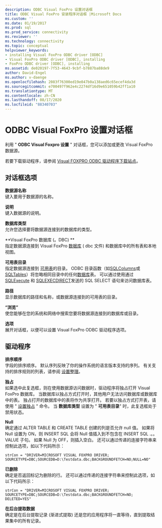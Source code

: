 ```yaml
---
description: ODBC Visual FoxPro 设置对话框
title: ODBC Visual FoxPro 安装程序对话框 |Microsoft Docs
ms.custom: ''
ms.date: 01/19/2017
ms.prod: sql
ms.prod_service: connectivity
ms.reviewer: ''
ms.technology: connectivity
ms.topic: conceptual
helpviewer_keywords:
- installing Visual FoxPro ODBC driver [ODBC]
- Visual FoxPro ODBC driver [ODBC], installing
- FoxPro ODBC driver [ODBC], installing
ms.assetid: de020197-7f53-4643-9cbf-b7887ba88de9
author: David-Engel
ms.author: v-daenge
ms.openlocfilehash: 2083f76300ed19e047b0a138aed6c65ecef4da3d
ms.sourcegitcommit: e700497f962e4c2274df16d9e651059b42ff1a10
ms.translationtype: MT
ms.contentlocale: zh-CN
ms.lasthandoff: 08/17/2020
ms.locfileid: "88340703"
---
```

# <a name="odbc-visual-foxpro-setup-dialog-box"></a>ODBC Visual FoxPro 设置对话框
利用 " **ODBC Visual Foxpro 设置** " 对话框，您可以添加或更改 Visual FoxPro 数据源。  
  
 若要下载驱动程序，请参阅 [Visual FOXPRO ODBC 驱动程序下载站点](https://go.microsoft.com/fwlink/?LinkId=121318)。  
  
## <a name="dialog-box-options"></a>对话框选项  
 **数据源名称**  
 键入要用于数据源的名称。  
  
 **说明**  
 键入数据源的说明。  
  
 **数据库类型**  
 允许您选择要将数据源连接到的数据库的类型。  
  
 **Visual FoxPro 数据库 (。DBC) **  
 指定数据源连接到 Visual FoxPro [数据库](../../odbc/microsoft/visual-foxpro-terminology.md) ( dbc 文件) 和数据库中的所有表和本地视图。  
  
 **可用表目录**  
 指定数据源连接到 [可用表](../../odbc/microsoft/visual-foxpro-terminology.md)的目录。 ODBC 目录函数（如[SQLColumns](../../odbc/microsoft/sqlcolumns-visual-foxpro-odbc-driver.md)或[SQLTables](../../odbc/microsoft/sqltables-visual-foxpro-odbc-driver.md)）将忽略相同目录中的任何[数据库](../../odbc/microsoft/visual-foxpro-terminology.md)表。 可以通过使用通过 [SQLExecute](../../odbc/microsoft/sqlexecute-visual-foxpro-odbc-driver.md) 和 [SQLEXECDIRECT](../../odbc/microsoft/sqlexecdirect-visual-foxpro-odbc-driver.md)发送的 SQL SELECT 语句来访问数据库表。  
  
 **路径**  
 显示数据库的路径和名称，或数据源连接到的可用表的目录。  
  
 **“浏览”**  
 使您能够在您的系统和网络中搜索您要将数据源连接到的数据库或目录。  
  
 **选项**  
 展开对话框，以便可以设置 Visual FoxPro ODBC 驱动程序选项。  
  
## <a name="driver"></a>驱动程序  
 **排序顺序**  
 字段的排序顺序。 默认序列反映了你的操作系统的语言版本支持的序列。 有关支持的排序规则的列表，请参阅 [设置整理](../../odbc/microsoft/set-collate-command.md)。  
  
 **独占**  
 如果选中此复选框，则在使用数据源访问数据时，驱动程序将独占打开 Visual FoxPro 数据库。 当数据库以独占方式打开时，其他用户无法访问数据库或数据库中的表。 独占打开的数据库中的表将作为共享打开。 若要以独占方式打开表，请使用 " [设置独占](../../odbc/microsoft/set-exclusive-command.md) " 命令。 当 **数据库类型** 设置为 " **可用表目录**" 时，此复选框处于禁用状态。  
  
 **Null**  
 确定通过 ALTER TABLE 和 CREATE TABLE 创建的列是否允许 null 值。 如果将 Null 设置为 ON，则 INSERT SQL 会将 Null 值插入到不包含在 INSERT SQL .。。VALUE 子句。 如果 Null 为 OFF，则插入空白。 还可以通过传递的连接字符串来控制此选项，如以下代码所示：  
  
```  
strCon = "DRIVER=MICROSOFT VISUAL FOXPRO DRIVER;  
SOURCETYPE=DBC;SOURCEDB=D:\Testdata.dbc;BACKGROUNDFETCH=NO;NULL=NO"  
```  
  
 **已删除**  
 确定是否返回标记为删除的行。 还可以通过传递的连接字符串来控制此选项，如以下代码所示：  
  
```  
strCon = "DRIVER=MICROSOFT VISUAL FOXPRO DRIVER;  
SOURCETYPE=DBC;SOURCEDB=D:\Testdata.dbc;BACKGROUNDFETCH=NO;  
DELETED=YES"  
```  
  
 **在后台提取数据**  
 确定是在后台提取记录 (渐进式提取) 还是您的应用程序将一直等待，直到提取结果集中的所有记录。
